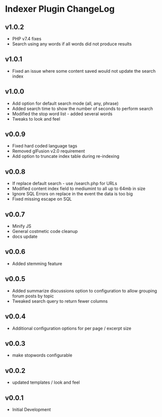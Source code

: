 # Indexer Plugin ChangeLog

## v1.0.2
  - PHP v7.4 fixes
  - Search using any words if all words did not produce results

## v1.0.1
  - Fixed an issue where some content saved would not update the search index

## v1.0.0
  - Add option for default search mode (all, any, phrase)
  - Added search time to show the number of seconds to perform search
  - Modified the stop word list - added several words
  - Tweaks to look and feel

## v0.0.9
  - Fixed hard coded language tags
  - Removed glFusion v2.0 requirement
  - Add option to truncate index table during re-indexing

## v0.0.8
  - If replace default search - use /search.php for URLs
  - Modified content index field to mediumint to all up to 64mb in size
  - Ignore SQL Errors on replace in the event the data is too big
  - Fixed missing escape on SQL

## v0.0.7
  - Minify JS
  - General costmetic code cleanup
  - docs update

## v0.0.6
  - Added stemming feature

## v0.0.5
  - Added summarize discussions option to configuration to allow grouping forum posts by topic
  - Tweaked search query to return fewer columns

## v0.0.4
  - Additional configuration options for per page / excerpt size

## v0.0.3
  - make stopwords configurable

## v0.0.2
  - updated templates / look and feel

## v0.0.1
  - Initial Development